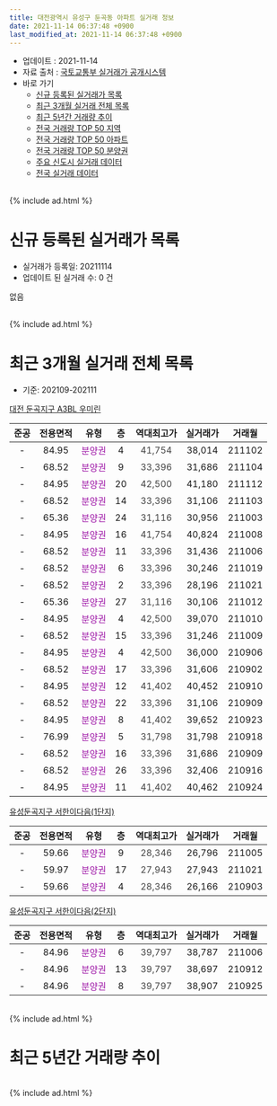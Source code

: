 ```yaml
---
title: 대전광역시 유성구 둔곡동 아파트 실거래 정보
date: 2021-11-14 06:37:48 +0900
last_modified_at: 2021-11-14 06:37:48 +0900
---
```


* 업데이트 : 2021-11-14
* 자료 출처 : [국토교통부 실거래가 공개시스템](http://rt.molit.go.kr)
* 바로 가기
    * [신규 등록된 실거래가 목록](#신규-등록된-실거래가-목록)
    * [최근 3개월 실거래 전체 목록](#최근-3개월-실거래-전체-목록)
    * [최근 5년간 거래량 추이](#최근-5년간-거래량-추이)
    * [전국 거래량 TOP 50 지역](https://inasie.github.io/apt-trade-info/최근-3개월-전국에서-가장-거래가-많이-발생한-지역)
    * [전국 거래량 TOP 50 아파트](https://inasie.github.io/apt-trade-info/최근-3개월-전국에서-가장-거래가-많이-발생한-아파트)
    * [전국 거래량 TOP 50 분양권](https://inasie.github.io/apt-trade-info/최근-3개월-전국에서-가장-거래가-많이-발생한-분양권)
    * [주요 신도시 실거래 데이터](https://inasie.github.io/apt-trade-info/주요-신도시)
    * [전국 실거래 데이터](https://inasie.github.io/apt-trade-info/전국)
<br>
{% include ad.html %}
<br>

# 신규 등록된 실거래가 목록
* 실거래가 등록일: 20211114
* 업데이트 된 실거래 수: 0 건

없음

<br>
{% include ad.html %}
<br>

# 최근 3개월 실거래 전체 목록
* 기준: 202109-202111


[대전 둔곡지구 A3BL 우미린](https://search.naver.com/search.naver?query=%EB%8C%80%EC%A0%84%EA%B4%91%EC%97%AD%EC%8B%9C+%EC%9C%A0%EC%84%B1%EA%B5%AC+%EB%91%94%EA%B3%A1%EB%8F%99+%EB%8C%80%EC%A0%84+%EB%91%94%EA%B3%A1%EC%A7%80%EA%B5%AC+A3BL+%EC%9A%B0%EB%AF%B8%EB%A6%B0)

|준공|전용면적|유형|층|역대최고가|실거래가|거래월|
|:---:|:---:|:---:|:---:|:---:|:---:|:---:|
|-|84.95|<span style="color:#9C11A5">분양권</span>|4|<span style="color:#444444">41,754</span>|38,014|211102|
|-|68.52|<span style="color:#9C11A5">분양권</span>|9|<span style="color:#444444">33,396</span>|31,686|211104|
|-|84.95|<span style="color:#9C11A5">분양권</span>|20|<span style="color:#444444">42,500</span>|41,180|211112|
|-|68.52|<span style="color:#9C11A5">분양권</span>|14|<span style="color:#444444">33,396</span>|31,106|211103|
|-|65.36|<span style="color:#9C11A5">분양권</span>|24|<span style="color:#444444">31,116</span>|30,956|211003|
|-|84.95|<span style="color:#9C11A5">분양권</span>|16|<span style="color:#444444">41,754</span>|40,824|211008|
|-|68.52|<span style="color:#9C11A5">분양권</span>|11|<span style="color:#444444">33,396</span>|31,436|211006|
|-|68.52|<span style="color:#9C11A5">분양권</span>|6|<span style="color:#444444">33,396</span>|30,246|211019|
|-|68.52|<span style="color:#9C11A5">분양권</span>|2|<span style="color:#444444">33,396</span>|28,196|211021|
|-|65.36|<span style="color:#9C11A5">분양권</span>|27|<span style="color:#444444">31,116</span>|30,106|211012|
|-|84.95|<span style="color:#9C11A5">분양권</span>|4|<span style="color:#444444">42,500</span>|39,070|211010|
|-|68.52|<span style="color:#9C11A5">분양권</span>|15|<span style="color:#444444">33,396</span>|31,246|211009|
|-|84.95|<span style="color:#9C11A5">분양권</span>|4|<span style="color:#444444">42,500</span>|36,000|210906|
|-|68.52|<span style="color:#9C11A5">분양권</span>|17|<span style="color:#444444">33,396</span>|31,606|210902|
|-|84.95|<span style="color:#9C11A5">분양권</span>|12|<span style="color:#444444">41,402</span>|40,452|210910|
|-|68.52|<span style="color:#9C11A5">분양권</span>|22|<span style="color:#444444">33,396</span>|31,106|210909|
|-|84.95|<span style="color:#9C11A5">분양권</span>|8|<span style="color:#444444">41,402</span>|39,652|210923|
|-|76.99|<span style="color:#9C11A5">분양권</span>|5|<span style="color:#444444">31,798</span>|31,798|210918|
|-|68.52|<span style="color:#9C11A5">분양권</span>|16|<span style="color:#444444">33,396</span>|31,686|210909|
|-|68.52|<span style="color:#9C11A5">분양권</span>|26|<span style="color:#444444">33,396</span>|32,406|210916|
|-|84.95|<span style="color:#9C11A5">분양권</span>|11|<span style="color:#444444">41,402</span>|40,462|210924|

[유성둔곡지구 서한이다음(1단지)](https://search.naver.com/search.naver?query=%EB%8C%80%EC%A0%84%EA%B4%91%EC%97%AD%EC%8B%9C+%EC%9C%A0%EC%84%B1%EA%B5%AC+%EB%91%94%EA%B3%A1%EB%8F%99+%EC%9C%A0%EC%84%B1%EB%91%94%EA%B3%A1%EC%A7%80%EA%B5%AC+%EC%84%9C%ED%95%9C%EC%9D%B4%EB%8B%A4%EC%9D%8C%281%EB%8B%A8%EC%A7%80%29)

|준공|전용면적|유형|층|역대최고가|실거래가|거래월|
|:---:|:---:|:---:|:---:|:---:|:---:|:---:|
|-|59.66|<span style="color:#9C11A5">분양권</span>|9|<span style="color:#444444">28,346</span>|26,796|211005|
|-|59.97|<span style="color:#9C11A5">분양권</span>|17|<span style="color:#444444">27,943</span>|27,943|211021|
|-|59.66|<span style="color:#9C11A5">분양권</span>|4|<span style="color:#444444">28,346</span>|26,166|210903|

[유성둔곡지구 서한이다음(2단지)](https://search.naver.com/search.naver?query=%EB%8C%80%EC%A0%84%EA%B4%91%EC%97%AD%EC%8B%9C+%EC%9C%A0%EC%84%B1%EA%B5%AC+%EB%91%94%EA%B3%A1%EB%8F%99+%EC%9C%A0%EC%84%B1%EB%91%94%EA%B3%A1%EC%A7%80%EA%B5%AC+%EC%84%9C%ED%95%9C%EC%9D%B4%EB%8B%A4%EC%9D%8C%282%EB%8B%A8%EC%A7%80%29)

|준공|전용면적|유형|층|역대최고가|실거래가|거래월|
|:---:|:---:|:---:|:---:|:---:|:---:|:---:|
|-|84.96|<span style="color:#9C11A5">분양권</span>|6|<span style="color:#444444">39,797</span>|38,787|211006|
|-|84.96|<span style="color:#9C11A5">분양권</span>|13|<span style="color:#444444">39,797</span>|38,697|210912|
|-|84.96|<span style="color:#9C11A5">분양권</span>|8|<span style="color:#444444">39,797</span>|38,907|210925|


<br>
{% include ad.html %}
<br>

# 최근 5년간 거래량 추이


<div style="width:100%;">
    <canvas id="deal_progress" height="200"></canvas>
</div>

<script>
new Chart(document.getElementById("deal_progress"), {
    type: 'line',
    data: {
        labels: ['201611','201612','201701','201702','201703','201704','201705','201706','201707','201708','201709','201710','201711','201712','201801','201802','201803','201804','201805','201806','201807','201808','201809','201810','201811','201812','201901','201902','201903','201904','201905','201906','201907','201908','201909','201910','201911','201912','202001','202002','202003','202004','202005','202006','202007','202008','202009','202010','202011','202012','202101','202102','202103','202104','202105','202106','202107','202108','202109','202110','202111'],
        datasets: [{
            label: '매매',
            pointRadius: 1,
            data: [0, 0, 0, 0, 0, 0, 0, 0, 0, 0, 0, 0, 0, 0, 0, 0, 0, 0, 0, 0, 0, 0, 0, 0, 0, 0, 0, 0, 0, 0, 0, 0, 0, 0, 0, 0, 0, 0, 0, 0, 0, 0, 0, 0, 0, 0, 0, 0, 0, 0, 0, 0, 0, 0, 258, 192, 23, 15, 12, 11, 4],
            borderColor: "rgba(255, 201, 14, 1)",
            backgroundColor: "rgba(255, 201, 14, 0.5)",
            fill: false,
            lineTension: 0
        },{
            label: '전월세',
            pointRadius: 1,
            data: [0, 0, 0, 0, 0, 0, 0, 0, 0, 0, 0, 0, 0, 0, 0, 0, 0, 0, 0, 0, 0, 0, 0, 0, 0, 0, 0, 0, 0, 0, 0, 0, 0, 0, 0, 0, 0, 0, 0, 0, 0, 0, 0, 0, 0, 0, 0, 0, 0, 0, 0, 0, 0, 0, 0, 0, 0, 0, 0, 0, 0],
            borderColor: "rgba(0, 141, 185, 1)",
            backgroundColor: "rgba(0, 141, 185, 0.5)",
            fill: false,
            lineTension: 0
        }
        ]
    },
    options: {
        responsive: true,
        title: {
            display: false
        },
        tooltips: {
            mode: 'index',
            intersect: false
        },
        hover: {
            mode: 'nearest',
            intersect: true
        },
        scales: {
            xAxes: [{
                display: true,
                scaleLabel: {
                    display: true,
                    labelString: '년/월'
                }
            }],
            yAxes: [{
                display: true,
                ticks: {
                    suggestedMin: 0,
                },
                scaleLabel: {
                    display: true,
                    labelString: '실거래 수'
                }
            }]
        }
    }
});

</script>


<br>
{% include ad.html %}
<br>

